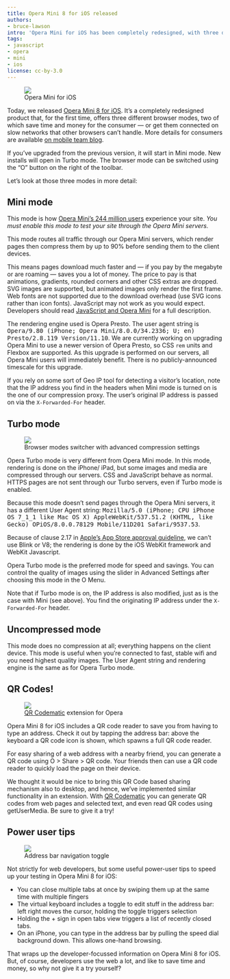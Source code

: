 ```yaml
---
title: Opera Mini 8 for iOS released
authors:
- bruce-lawson
intro: 'Opera Mini for iOS has been completely redesigned, with three different rendering modes. Here’s what web developers need to know.'
tags:
- javascript
- opera
- mini
- ios
license: cc-by-3.0
---
```


<figure block="figure" mod="right">
	<img elem="media" mod="half" src="{{ page.id }}/intro.jpg">
	<figcaption elem="caption">Opera Mini for iOS</figcaption>
</figure>

Today, we released [Opera Mini 8 for iOS](https://itunes.apple.com/app/id363729560). It’s a completely redesigned product that, for the first time, offers three different browser modes, two of which save time and money for the consumer — or get them connected on slow networks that other browsers can’t handle. More details for consumers are available [on mobile team blog](http://blogs.opera.com/mobile/2014/06/download-the-new-opera-mini-for-iphone-ipad/).

If you’ve upgraded from the previous version, it will start in Mini mode. New installs will open in Turbo mode. The browser mode can be switched using the “O” button on the right of the toolbar.

Let’s look at those three modes in more detail:

## Mini mode

This mode is how [Opera Mini’s 244 million users](http://www.operasoftware.com/smw/2014-04) experience your site. _You must enable this mode to test your site through the Opera Mini servers._

This mode routes all traffic through our Opera Mini servers, which render pages then compress them by up to 90% before sending them to the client devices.

This means pages download much faster and — if you pay by the megabyte or are roaming — saves you a lot of money. The price to pay is that animations, gradients, rounded corners and other CSS extras are dropped. SVG images are supported, but animated images only render the first frame. Web fonts are not supported due to the download overhead (use SVG icons rather than icon fonts). JavaScript may not work as you would expect. Developers should read [JavaScript and Opera Mini](https://dev.opera.com/articles/opera-mini-and-javascript/) for a full description.

The rendering engine used is Opera Presto. The user agent string is <samp>Opera/9.80 (iPhone; Opera Mini/8.0.0/34.2336; U; en) Presto/2.8.119 Version/11.10</samp>. We are currently working on upgrading Opera Mini to use a newer version of Opera Presto, so CSS `rem` units and Flexbox are supported. As this upgrade is performed on our servers, all Opera Mini users will immediately benefit. There is no publicly-announced timescale for this upgrade.

If you rely on some sort of Geo IP tool for detecting a visitor’s location, note that the IP address you find in the headers when Mini mode is turned on is the one of our compression proxy. The user’s original IP address is passed on via the `X-Forwarded-For` header.

## Turbo mode

<figure block="figure" mod="right">
	<img elem="media" mod="half" src="{{ page.id }}/turbo.jpg">
	<figcaption elem="caption">Browser modes switcher with advanced compression settings</figcaption>
</figure>

Opera Turbo mode is very different from Opera Mini mode. In this mode, rendering is done on the iPhone/ iPad, but some images and media are compressed through our servers. CSS and JavaScript behave as normal. HTTPS pages are not sent through our Turbo servers, even if Turbo mode is enabled.

Because this mode doesn’t send pages through the Opera Mini servers, it has a different User Agent string: <samp>Mozilla/5.0 (iPhone; CPU iPhone OS 7_1_1 like Mac OS X) AppleWebKit/537.51.2 (KHTML, like Gecko) OPiOS/8.0.0.78129 Mobile/11D201 Safari/9537.53</samp>.

Because of clause 2.17 in [Apple’s App Store approval guideline](https://developer.apple.com/appstore/resources/approval/guidelines.html#functionality), we can’t use Blink or V8; the rendering is done by the iOS WebKit framework and WebKit Javascript.

Opera Turbo mode is the preferred mode for speed and savings. You can control the quality of images using the slider in Advanced Settings after choosing this mode in the O Menu.

Note that if Turbo mode is on, the IP address is also modified, just as is the case with Mini (see above). You find the originating IP address under the `X-Forwarded-For` header.

## Uncompressed mode

This mode does no compression at all; everything happens on the client device. This mode is useful when you’re connected to fast, stable wifi and you need highest quality images. The User Agent string and rendering engine is the same as for Opera Turbo mode.

## QR Codes!

<figure block="figure" mod="right">
	<img elem="media" mod="half" src="{{ page.id }}/qr.png">
	<figcaption elem="caption"><a href="https://addons.opera.com/en/extensions/details/qr-codematic/">QR Codematic</a> extension for Opera</figcaption>
</figure>

Opera Mini 8 for iOS includes a QR code reader to save you from having to type an address. Check it out by tapping the address bar: above the keyboard a QR code icon is shown, which spawns a full QR code reader.

For easy sharing of a web address with a nearby friend, you can generate a QR code using O > Share > QR code. Your friends then can use a QR code reader to quickly load the page on their device.

We thought it would be nice to bring this QR Code based sharing mechanism also to desktop, and hence, we’ve implemented similar functionality in an extension. With [QR Codematic](https://addons.opera.com/en/extensions/details/qr-codematic/) you can generate QR codes from web pages and selected text, and even read QR codes using getUserMedia. Be sure to give it a try!

## Power user tips

<figure block="figure" mod="right">
	<img elem="media" mod="half" src="{{ page.id }}/toggle.png">
	<figcaption elem="caption">Address bar navigation toggle</figcaption>
</figure>

Not strictly for web developers, but some useful power-user tips to speed up your testing in Opera Mini 8 for iOS:

- You can close multiple tabs at once by swiping them up at the same time with multiple fingers
- The virtual keyboard includes a toggle to edit stuff in the address bar: left right moves the cursor, holding the toggle triggers selection
- Holding the + sign in open tabs view triggers a list of recently closed tabs.
- On an iPhone, you can type in the address bar by pulling the speed dial background down. This allows one-hand browsing.

That wraps up the developer-focussed information on Opera Mini 8 for iOS. But, of course, developers use the web a lot, and like to save time and money, so why not give it a try yourself?
